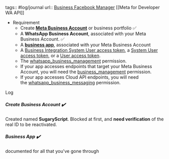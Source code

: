 tags:: #log/journal 
url:: [Business Facebook Manager](https://business.facebook.com/)
[[Meta for Developer WA API]]



- Requirement 
	- Create **[Meta Business Account](https://developers.facebook.com/micro_site/url/?click_from_context_menu=true&country=apac&destination=https%3A%2F%2Fbusiness.facebook.com%2F&event_type=click&last_nav_impression_id=1jRVRiOl5WbQdJ6dh&max_percent_page_viewed=10&max_viewport_height_px=634&max_viewport_width_px=1366&orig_http_referrer=https%3A%2F%2Fdevelopers.facebook.com%2Fdocs%2Fwhatsapp%2Fbusiness-management-api%2Fget-started%2F&orig_request_uri=https%3A%2F%2Fdevelopers.facebook.com%2Fajax%2Fdocs%2Fnav%2F%3Fpath1%3Dwhatsapp%26path2%3Dbusiness-management-api%26path3%3Dget-started&region=apac&scrolled=true&session_id=0oPYmL6Ihso41hmUr&site=developers)** or business portfolio ✅
	- A **WhatsApp Business Account**, associated with your Meta Business Account. ✅
	- A **[business app](https://developers.facebook.com/docs/development/create-an-app/app-dashboard/app-types#business)**, associated with your Meta Business Account
	- A [Business Integration System User access token](https://developers.facebook.com/docs/whatsapp/business-management-api/get-started/#business-integration-system-user-access-tokens), a [System User access token](https://developers.facebook.com/docs/whatsapp/business-management-api/get-started/#system-user-access-tokens), or a [User access token](https://developers.facebook.com/docs/whatsapp/business-management-api/get-started/#user-access-tokens).
	- The [whatsapp_business_management](https://developers.facebook.com/docs/permissions#w) permission.
	- If your app accesses endpoints that target your Meta Business Account, you will need the [business_management](https://developers.facebook.com/docs/permissions/reference/business_management) permission.
	- If your app accesses Cloud API endpoints, you will need the [whatsapp_business_messaging](https://developers.facebook.com/docs/permissions#w) permission.


Log
##### Create Business Account ✔️
Created named **SugaryScript**. Blocked at first, and **need verification** of the real ID to be reactivated. 
##### Business App ✔️

documented for all that you've gone through